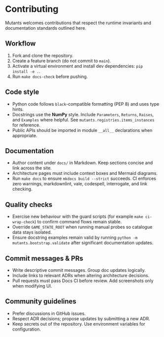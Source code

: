 # Contributing

Mutants welcomes contributions that respect the runtime invariants and documentation
standards outlined here.

## Workflow

1. Fork and clone the repository.
2. Create a feature branch (do not commit to `main`).
3. Activate a virtual environment and install dev dependencies: `pip install -e .`.
4. Run `make docs-check` before pushing.

## Code style

- Python code follows `black`-compatible formatting (PEP 8) and uses type hints.
- Docstrings use the **NumPy** style. Include `Parameters`, `Returns`, `Raises`, and
  `Examples` where helpful. See `mutants.registries.items_instances` for reference.
- Public APIs should be imported in module `__all__` declarations when appropriate.

## Documentation

- Author content under `docs/` in Markdown. Keep sections concise and link across the site.
- Architecture pages must include context boxes and Mermaid diagrams.
- Run `make docs` to ensure `mkdocs build --strict` succeeds. CI enforces zero warnings,
  markdownlint, vale, codespell, interrogate, and link checking.

## Quality checks

- Exercise new behaviour with the guard scripts (for example `make ci-wrap-check`) to
  confirm command flows remain stable.
- Override `GAME_STATE_ROOT` when running manual probes so catalogue data stays isolated.
- Ensure docstring examples remain valid by running `python -m mutants.bootstrap.validate`
  after significant documentation updates.

## Commit messages & PRs

- Write descriptive commit messages. Group doc updates logically.
- Include links to relevant ADRs when altering architecture decisions.
- Pull requests must pass Docs CI before review. Add screenshots only when modifying UI.

## Community guidelines

- Prefer discussions in GitHub issues.
- Respect ADR decisions; propose updates by submitting a new ADR.
- Keep secrets out of the repository. Use environment variables for configuration.
